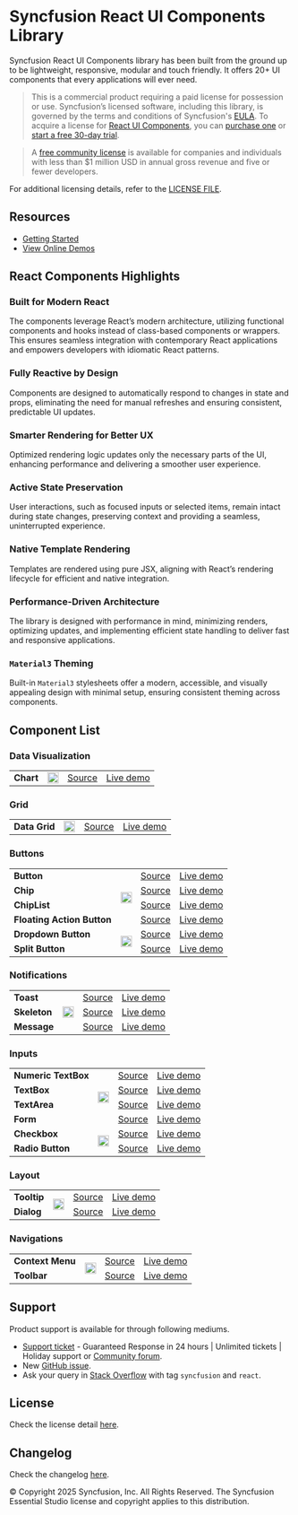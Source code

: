 # Syncfusion React UI Components Library

Syncfusion React UI Components library has been built from the ground up to be lightweight, responsive, modular and touch friendly. It offers 20+ UI components that every applications will ever need.

> This is a commercial product requiring a paid license for possession or use. Syncfusion’s licensed software, including this library, is governed by the terms and conditions of Syncfusion's [EULA](https://www.syncfusion.com/eula/es/). To acquire a license for [React UI Components](https://www.syncfusion.com/react-components), you can [purchase one](https://www.syncfusion.com/sales/products) or [start a free 30-day trial](https://www.syncfusion.com/account/manage-trials/start-trials).

> A [free community license](https://www.syncfusion.com/products/communitylicense) is available for companies and individuals with less than $1 million USD in annual gross revenue and five or fewer developers.

For additional licensing details, refer to the [LICENSE FILE](https://github.com/syncfusion/react-ui-components/blob/master/license?utm_source=npm&utm_campaign=notification).

## Resources
* [Getting Started](https://react.syncfusion.com/overview/introduction)
* [View Online Demos](https://react.syncfusion.com/button)

## React Components Highlights

### Built for Modern React
The components leverage React’s modern architecture, utilizing functional components and hooks instead of class-based components or wrappers. This ensures seamless integration with contemporary React applications and empowers developers with idiomatic React patterns.

### Fully Reactive by Design
Components are designed to automatically respond to changes in state and props, eliminating the need for manual refreshes and ensuring consistent, predictable UI updates.

### Smarter Rendering for Better UX
Optimized rendering logic updates only the necessary parts of the UI, enhancing performance and delivering a smoother user experience.

### Active State Preservation
User interactions, such as focused inputs or selected items, remain intact during state changes, preserving context and providing a seamless, uninterrupted experience.

### Native Template Rendering
Templates are rendered using pure JSX, aligning with React’s rendering lifecycle for efficient and native integration.

### Performance-Driven Architecture
The library is designed with performance in mind, minimizing renders, optimizing updates, and implementing efficient state handling to deliver fast and responsive applications.

### `Material3` Theming
Built-in `Material3` stylesheets offer a modern, accessible, and visually appealing design with minimal setup, ensuring consistent theming across components.

## Component List

### Data Visualization

<table>
   <tr>
       <td>
           <b>Chart</b>
       </td>
        <td rowspan="1">
           <a href="https://www.npmjs.com/package/@syncfusion/react-charts"><img src="https://ej2.syncfusion.com/github/images/npm-logo.png" alt="npm package @syncfusion/react-charts" title="@syncfusion/react-charts" style="height:20px;" />
       </td>
       <td>
           <a href="components/charts/src/chart">Source</a>
       </td>
       <td>
           <a href="https://react.syncfusion.com/chart/overview">Live demo</a>
       </td>
   </tr>
</table>

### Grid

<table>
   <tr>
       <td>
           <b>Data Grid</b>
       </td>
        <td rowspan="1">
           <a href="https://www.npmjs.com/package/@syncfusion/react-grid"><img src="https://ej2.syncfusion.com/github/images/npm-logo.png" alt="npm package @syncfusion/react-grid" title="@syncfusion/react-grid" style="height:20px;" />
       </td>
       <td>
           <a href="components/grid/src/grid">Source</a>
       </td>
       <td>
           <a href="https://react.syncfusion.com/data-grid/overview">Live demo</a>
       </td>
   </tr>
</table>

### Buttons

<table>
      <tr>
       <td>
           <b>Button</b>
       </td>
        <td rowspan="4">
           <a href="https://www.npmjs.com/package/@syncfusion/react-buttons"><img src="https://ej2.syncfusion.com/github/images/npm-logo.png" alt="npm package @syncfusion/react-buttons" title="@syncfusion/react-buttons" style="height:20px;" />
       </td>
       <td>
           <a href="components/buttons/src/button">Source</a>
       </td>
       <td>
           <a href="https://react.syncfusion.com/button">Live demo</a>
       </td>
   </tr>
   <tr>
       <td>
           <b>Chip</b>
       </td>
       <td>
           <a href="components/buttons/src/chip">Source</a>
       </td>
       <td>
           <a href="https://react.syncfusion.com/chip">Live demo</a>
       </td>
   </tr>
   <tr>
       <td>
           <b>ChipList</b>
       </td>
       <td>
           <a href="components/buttons/src/chipList">Source</a>
       </td>
       <td>
           <a href="https://react.syncfusion.com/chiplist">Live demo</a>
       </td>
   </tr>
   <tr>
       <td>
           <b>Floating Action Button</b>
       </td>
       <td>
           <a href="components/buttons/src/floating-action-button">Source</a>
       </td>
       <td>
           <a href="https://react.syncfusion.com/floating-action-button">Live demo</a>
       </td>
   </tr>
   <tr>
       <td>
          <b>Dropdown Button</b>
       </td>
        <td rowspan="2">
           <a href="https://www.npmjs.com/package/@syncfusion/react-splitbuttons"><img src="https://ej2.syncfusion.com/github/images/npm-logo.png" alt="npm package @syncfusion/react-splitbuttons" title="@syncfusion/react-splitbuttons" style="height:20px;" />
       </td>
       <td>
           <a href="components/splitbuttons/src/dropdown-button">Source</a>
       </td>
       <td>
           <a href="https://react.syncfusion.com/dropdown-button">Live demo</a>
       </td>
   </tr>
   <tr>
       <td>
          <b>Split Button</b>
       </td>
       <td>
           <a href="components/splitbuttons/src/split-button">Source</a>
       </td>
       <td>
           <a href="https://react.syncfusion.com/split-button">Live demo</a>
       </td>
   </tr>
</table>

### Notifications

<table>
   <tr>
       <td>
           <b>Toast</b>
       </td>
        <td rowspan="3">
           <a href="https://www.npmjs.com/package/@syncfusion/react-notifications"><img src="https://ej2.syncfusion.com/github/images/npm-logo.png" alt="npm package @syncfusion/react-notifications" title="@syncfusion/react-notifications" style="height:20px;" />
       </td>
       <td>
           <a href="components/notifications/src/toast">Source</a>
       </td>
       <td>
           <a href="https://react.syncfusion.com/toast">Live demo</a>
       </td>
   </tr>
   <tr>
       <td>
          <b>Skeleton</b>
       </td>
       <td>
           <a href="components/notifications/src/skeleton">Source</a>
       </td>
       <td>
           <a href="https://react.syncfusion.com/skeleton">Live demo</a>
       </td>
   </tr>
   <tr>
       <td>
          <b>Message</b>
       </td>
       <td>
           <a href="components/notifications/src/message">Source</a>
       </td>
       <td>
           <a href="https://react.syncfusion.com/message">Live demo</a>
       </td>
   </tr>
</table>

### Inputs

<table>
   <tr>
       <td>
           <b>Numeric TextBox</b>
       </td>
        <td rowspan="4">
           <a href="https://www.npmjs.com/package/@syncfusion/react-inputs"><img src="https://ej2.syncfusion.com/github/images/npm-logo.png" alt="npm package @syncfusion/react-inputs" title="@syncfusion/react-inputs" style="height:20px;" />
       </td>
       <td>
           <a href="components/inputs/src/numerictextbox">Source</a>
       </td>
       <td>
           <a href="https://react.syncfusion.com/numeric-textbox">Live demo</a>
       </td>
   </tr>
   <tr>
       <td>
           <b>TextBox</b>
       </td>
       <td>
           <a href="components/inputs/src/textbox">Source</a>
       </td>
       <td>
           <a href="https://react.syncfusion.com/textbox">Live demo</a>
       </td>
   </tr>
   <tr>
       <td>
           <b>TextArea</b>
       </td>
       <td>
           <a href="components/inputs/src/textarea">Source</a>
       </td>
       <td>
           <a href="https://react.syncfusion.com/textarea">Live demo</a>
       </td>
   </tr>
   <tr>
       <td>
           <b>Form</b>
       </td>
       <td>
           <a href="components/inputs/src/form-validator">Source</a>
       </td>
       <td>
           <a href="https://react.syncfusion.com/form">Live demo</a>
       </td>
   </tr>
   
   <tr>
       <td>
          <b>Checkbox</b>
       </td>
        <td rowspan="3">
           <a href="https://www.npmjs.com/package/@syncfusion/react-buttons"><img src="https://ej2.syncfusion.com/github/images/npm-logo.png" alt="npm package @syncfusion/react-buttons" title="@syncfusion/react-buttons" style="height:20px;" />
       </td>
       <td>
           <a href="components/buttons/src/button">Source</a>
       </td>
       <td>
           <a href="https://react.syncfusion.com/checkbox">Live demo</a>
       </td>
   </tr>
   <tr>
       <td>
          <b>Radio Button</b>
       </td>
       <td>
           <a href="components/buttons/src/radio-button">Source</a>
       </td>
       <td>
           <a href="https://react.syncfusion.com/radio-button">Live demo</a>
       </td>
   </tr>

</table>

### Layout

<table>
   <tr>
       <td>
           <b>Tooltip</b>
       </td>
        <td rowspan="2">
           <a href="https://www.npmjs.com/package/@syncfusion/react-popups"><img src="https://ej2.syncfusion.com/github/images/npm-logo.png" alt="npm package @syncfusion/react-popups" title="@syncfusion/react-popups" style="height:20px;" />
       </td>
       <td>
           <a href="components/popups/src/tooltip">Source</a>
       </td>
       <td>
           <a href="https://react.syncfusion.com/tooltip">Live demo</a>
       </td>
   </tr>
   <tr>
       <td>
           <b>Dialog</b>
       </td>
       <td>
           <a href="components/popups/src/dialog">Source</a>
       </td>
       <td>
           <a href="https://react.syncfusion.com/dialog">Live demo</a>
       </td>
   </tr>
</table>

### Navigations

<table>
   <tr>
       <td>
           <b>Context Menu</b>
       </td>
        <td rowspan="2">
           <a href="https://www.npmjs.com/package/@syncfusion/react-navigations"><img src="https://ej2.syncfusion.com/github/images/npm-logo.png" alt="npm package @syncfusion/react-navigations" title="@syncfusion/react-navigations" style="height:20px;" />
       </td>
       <td>
           <a href="components/navigations/src/contextMenu">Source</a>
       </td>
       <td>
           <a href="https://react.syncfusion.com/context-menu">Live demo</a>
       </td>
   </tr>
   <tr>
       <td>
           <b>Toolbar</b>
       </td>
       <td>
           <a href="components/navigations/src/toolbar">Source</a>
       </td>
       <td>
           <a href="https://react.syncfusion.com/toolbar">Live demo</a>
       </td>
   </tr>
</table>

## Support
 Product support is available for through following mediums.
 * [Support ticket](https://support.syncfusion.com/support/tickets/create) - Guaranteed Response in 24 hours | Unlimited tickets | Holiday support or [Community forum](https://www.syncfusion.com/forums/pure-react?utm_source=npm&utm_campaign=react-ui-components).
* New [GitHub issue](https://github.com/syncfusion/react-ui-components/issues/new).
* Ask your query in [Stack Overflow](https://stackoverflow.com/) with tag `syncfusion` and `react`.

## License
Check the license detail [here](https://github.com/syncfusion/react-ui-components/blob/master/license).

## Changelog
Check the changelog [here](https://react-api.syncfusion.com/release-notes/31.1.17). 

&copy; Copyright 2025 Syncfusion, Inc. All Rights Reserved. The Syncfusion Essential Studio license and copyright applies to this distribution.